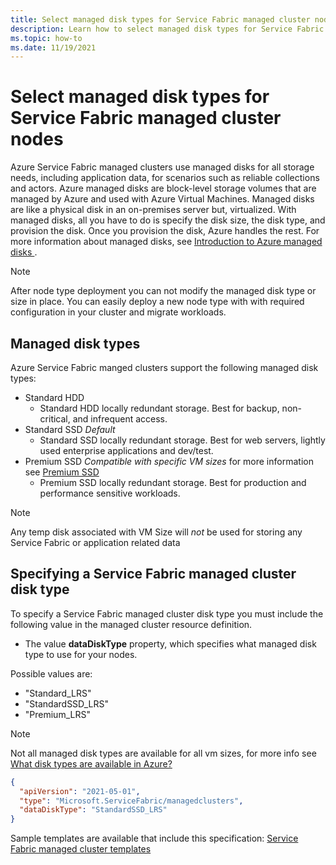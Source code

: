 ```yaml
---
title: Select managed disk types for Service Fabric managed cluster nodes
description: Learn how to select managed disk types for Service Fabric managed cluster nodes and configure in an ARM template.
ms.topic: how-to
ms.date: 11/19/2021
---
```


# Select managed disk types for Service Fabric managed cluster nodes

Azure Service Fabric managed clusters use managed disks for all storage needs, including application data, for scenarios such as reliable collections and actors. Azure managed disks are block-level storage volumes that are managed by Azure and used with Azure Virtual Machines. Managed disks are like a physical disk in an on-premises server but, virtualized. With managed disks, all you have to do is specify the disk size, the disk type, and provision the disk. Once you provision the disk, Azure handles the rest. For more information about managed disks, see [Introduction to Azure managed disks
](../virtual-machines/managed-disks-overview.md).

>[!NOTE] 
> After node type deployment you can not modify the managed disk type or size in place. You can easily deploy a new node type with with required configuration in your cluster and migrate workloads. 

## Managed disk types

Azure Service Fabric manged clusters support the following managed disk types:
* Standard HDD
    * Standard HDD locally redundant storage. Best for backup, non-critical, and infrequent access. 
* Standard SSD *Default*
    * Standard SSD locally redundant storage. Best for web servers, lightly used enterprise applications and dev/test.
* Premium SSD *Compatible with specific VM sizes* for more information see [Premium SSD](../virtual-machines/disks-types.md#premium-ssds)
    * Premium SSD locally redundant storage. Best for production and performance sensitive workloads.

>[!NOTE]
> Any temp disk associated with VM Size will *not* be used for storing any Service Fabric or application related data

## Specifying a Service Fabric managed cluster disk type

To specify a Service Fabric managed cluster disk type you must include the following value in the managed cluster resource definition.  

* The value **dataDiskType** property, which specifies what managed disk type to use for your nodes.

Possible values are:
* "Standard_LRS"
* "StandardSSD_LRS"
* "Premium_LRS"

>[!NOTE]
> Not all managed disk types are available for all vm sizes, for more info see [What disk types are available in Azure?](../virtual-machines/disks-types.md)

```json
{
  "apiVersion": "2021-05-01",
  "type": "Microsoft.ServiceFabric/managedclusters",
  "dataDiskType": "StandardSSD_LRS"
}
```

Sample templates are available that include this specification: [Service Fabric managed cluster templates](https://github.com/Azure-Samples/service-fabric-cluster-templates)
